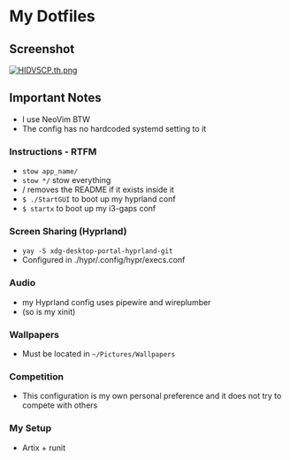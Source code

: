 # My Dotfiles

## Screenshot
[![HIDV5CP.th.png](https://iili.io/HIDV5CP.th.png)](https://freeimage.host/i/HIDV5CP)

## Important Notes 
- I use NeoVim BTW 
- The config has no hardcoded systemd setting to it 

### Instructions - RTFM 
* `stow app_name/`  
* `stow */` stow everything
* / removes the README if it exists inside it
* `$ ./StartGUI` to boot up my hyprland conf 
* `$ startx` to boot up my i3-gaps conf

### Screen Sharing (Hyprland)
* `yay -S xdg-desktop-portal-hyprland-git`
* Configured in ./hypr/.config/hypr/execs.conf

### Audio
* my Hyprland config uses pipewire and wireplumber
* (so is my xinit)

### Wallpapers 
* Must be located in ``~/Pictures/Wallpapers``


### Competition
* This configuration is my own personal preference and it does not try to compete with others


### My Setup 
* Artix + runit
